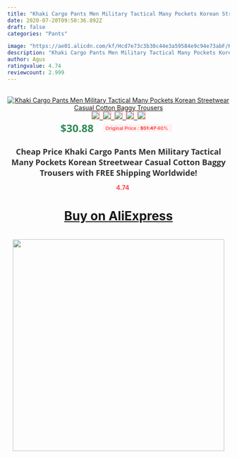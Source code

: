 ```yaml
---
title: "Khaki Cargo Pants Men Military Tactical Many Pockets Korean Streetwear Casual Cotton Baggy Trousers"
date: 2020-07-20T09:50:36.892Z
draft: false
categories: "Pants"

image: "https://ae01.alicdn.com/kf/Hcd7e73c3b30c44e3a59584e9c94e73abF/Khaki-Cargo-Pants-Men-Military-Tactical-Many-Pockets-Korean-Streetwear-Casual-Cotton-Baggy-Trousers.jpg"
description: "Khaki Cargo Pants Men Military Tactical Many Pockets Korean Streetwear Casual Cotton Baggy Trousers"
author: Agus
ratingvalue: 4.74
reviewcount: 2.999
---
```

<br>
<div style="text-align: center;">
<a href="https://s.click.aliexpress.com/e/_9HwFzj" target="_blank" rel="nofollow noopener noreferrer"><img alt="Khaki Cargo Pants Men Military Tactical Many Pockets Korean Streetwear Casual Cotton Baggy Trousers" class="magnifier-image" src="https://ae01.alicdn.com/kf/Hcd7e73c3b30c44e3a59584e9c94e73abF/Khaki-Cargo-Pants-Men-Military-Tactical-Many-Pockets-Korean-Streetwear-Casual-Cotton-Baggy-Trousers.jpg_640x640.jpg">
<br>
<img style="border:1px solid salmon" src="https://ae01.alicdn.com/kf/Hcd7e73c3b30c44e3a59584e9c94e73abF/Khaki-Cargo-Pants-Men-Military-Tactical-Many-Pockets-Korean-Streetwear-Casual-Cotton-Baggy-Trousers.jpg_120x120.jpg">&nbsp;&nbsp;<img style="border:1px solid salmon" src="https://ae01.alicdn.com/kf/H4835680b0ec84de7b51cf687e7b1e813q/Khaki-Cargo-Pants-Men-Military-Tactical-Many-Pockets-Korean-Streetwear-Casual-Cotton-Baggy-Trousers.jpg_120x120.jpg">&nbsp;&nbsp;<img style="border:1px solid salmon" src="https://ae01.alicdn.com/kf/H5edd6d87298445bbae7f13825f3d371dv/Khaki-Cargo-Pants-Men-Military-Tactical-Many-Pockets-Korean-Streetwear-Casual-Cotton-Baggy-Trousers.jpg_120x120.jpg">&nbsp;&nbsp;<img style="border:1px solid salmon" src="https://ae01.alicdn.com/kf/H46849908b8874ee99957d4eae6b29da3c/Khaki-Cargo-Pants-Men-Military-Tactical-Many-Pockets-Korean-Streetwear-Casual-Cotton-Baggy-Trousers.jpg_120x120.jpg">&nbsp;&nbsp;<img style="border:1px solid salmon" src="https://ae01.alicdn.com/kf/H2e239924b0ff408499ac3c994b6f5f20Z/Khaki-Cargo-Pants-Men-Military-Tactical-Many-Pockets-Korean-Streetwear-Casual-Cotton-Baggy-Trousers.jpg_120x120.jpg"></a></div><br0>
<div style="text-align: center;"><span style="background-color: white; border: 0px; box-sizing: border-box; color: seagreen; display: inline-block; font-family: &quot;open sans&quot; , &quot;arial&quot; , &quot;helvetica&quot; , sans-serif , &quot;heiti&quot;; font-size: 24px; font-stretch: inherit; font-weight: 700; line-height: inherit; margin: 0px 10px 0px 0px; padding: 0px; vertical-align: middle;">$30.88 </span>
<span style="background: rgb(255 , 241 , 241); border-radius: 3px; border: 0px; box-sizing: border-box; color: #ff4747; display: inline-block; font-family: inherit; font-size: 12px; font-stretch: inherit; font-style: inherit; font-variant: inherit; font-weight: 600; line-height: inherit; margin: 0px; padding: 2px 5px; transform: scale(0.9); vertical-align: middle;">Original Price : <b style="text-decoration: line-through;">$51.47 </b> 40%&nbsp;&nbsp;</span></div>
<h1 style="color: #333333; display: inline-block; font-family: &quot;open sans&quot; , &quot;arial&quot; , &quot;helvetica&quot; , sans-serif , &quot;heiti&quot;; font-size: 18px; font-stretch: inherit; font-weight: 700; text-align: center;">Cheap Price Khaki Cargo Pants Men Military Tactical Many Pockets Korean Streetwear Casual Cotton Baggy Trousers with FREE Shipping Worldwide!</h1>
<div style="color: #ff4747; text-align: center;">
<img src="https://4.bp.blogspot.com/-M0ZcTcb-5uY/XleCXlxnR4I/AAAAAAAAAEc/OrjgMkXV1oMQFaCRZj5HQwOCBcu3w1FegCPcBGAYYCw/s1600/star.png" style="height: 15px;">&nbsp;<b>4.74</b></div>
<div class="button_cont" align="center"><a class="buynow_a" href="https://s.click.aliexpress.com/e/_9HwFzj" target="_blank" rel="nofollow noopener noreferrer"><H1>Buy on AliExpress</H1></a></div><br>
<div class="separator" style="clear: both; text-align: center;">
<img src="https://lh3.googleusercontent.com/-pTy5HemUv9M/XlePHvY0dAI/AAAAAAAAAE4/0nX5iRUoIWY8eMW9Dpxeirr157OZliDIgCLcBGAsYHQ/s1600/badge.gif" width="480">
</div>
